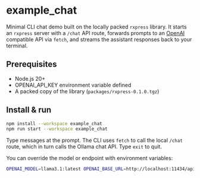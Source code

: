 # example_chat

Minimal CLI chat demo built on the locally packed `rxpress` library. It starts an `rxpress` server with a `/chat` API route, forwards prompts to an [OpenAI](https://openai.com/) compatible API via `fetch`, and streams the assistant responses back to your terminal.

## Prerequisites

- Node.js 20+
- OPENAI_API_KEY environment variable defined
- A packed copy of the library (`packages/rxpress-0.1.0.tgz`)

## Install & run

```bash
npm install --workspace example_chat
npm run start --workspace example_chat
```

Type messages at the prompt. The CLI uses `fetch` to call the local `/chat` route, which in turn calls the Ollama chat API. Type `exit` to quit.

You can override the model or endpoint with environment variables:

```bash
OPENAI_MODEL=llama3.1:latest OPENAI_BASE_URL=http://localhost:11434/api OPENAI_API_KEY=ollama npm run start --workspace example_chat
```
